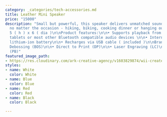 ```yaml
---
category: _categories/tech-accessories.md
title: Leather Mini Speaker
price: "15000"
description: "Small but powerful, this speaker delivers unmatched sound for its size
  no matter the occasion - hiking, biking, cooking dinner or hanging out.\n\nDimension:
  5 ( h ) x 6 ( dia )\n\nProduct features:\n\n• Supports playback from smartphones,
  tablets or most other Bluetooth compatible audio devices \n\n• Internal, rechargeable
  lithium-ion battery\n\n• Recharges via USB cable ( included )\n\nBranding Options\n\n•
  Debossing (BOS)\n\n• Direct to Print (DP)\n\n• Laser Engraving (LC)\n\n• Pad Printing
  (PB)"
featured_image_path:
- https://res.cloudinary.com/ark-creative-agency/v1603829874/wii-create/uploads/TECH-5080-PLATE-5080-BL-2_default_c2ykoy.png
styles:
- name: White
  color: White
- name: Blue
  color: Blue
- name: Red
  color: Red
- name: Black
  color: Black

---
```

